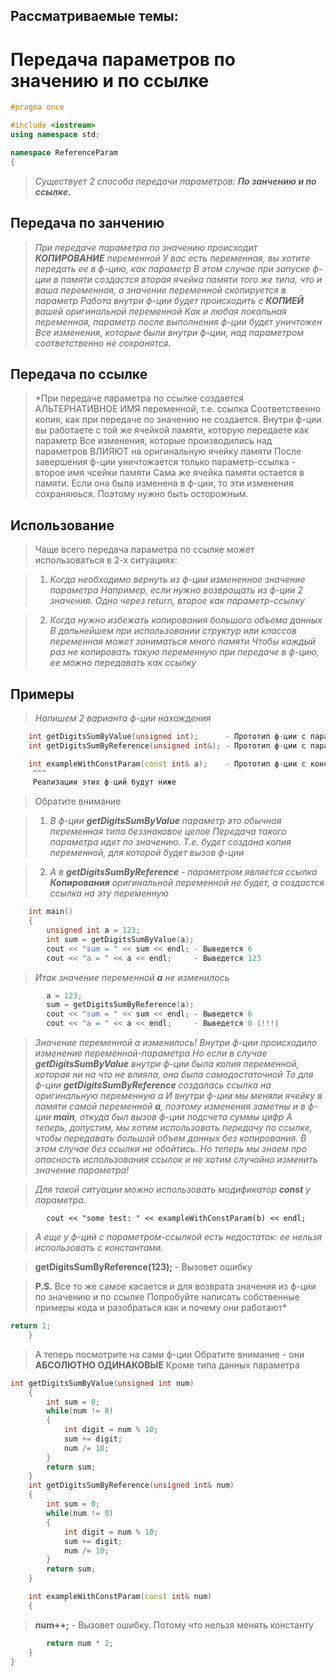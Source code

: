 ##  Рассматриваемые темы:
#   Передача параметров по значению и по ссылке

```c++
#pragma once

#include <iostream>
using namespace std;

namespace ReferenceParam
{
```

> *Существует 2 способа передачи параметров:
   **По занчению и по ссылке.***

##   Передача по занчению 
> *При передаче параметра по значению происходит **КОПИРОВАНИЕ** переменной
  У вас есть переменная, вы хотите передать ее в ф-цию, как параметр
  В этом случае при запуске ф-ции в памяти создастся вторая ячейка памяти
  того же типа, что и ваша переменная, а значение переменной скопируется в параметр
  Работа внутри ф-ции будет происходить с **КОПИЕЙ** вашей оригинальной переменной
  Как и любая локальная переменная, параметр после выполнения ф-ции будет уничтожен
  Все изменения, которые были внутри ф-ции, над параметром соответственно не сохранятся.*

##   Передача по ссылке 
 > *При передаче параметра по ссылке создается АЛЬТЕРНАТИВНОЕ ИМЯ переменной, т.е. ссылка
   Соответственно копия, как при передаче по значению не создается.
   Внутри ф-ции вы работаете с той же ячейкой памяти, которую передаете как параметр
   Все изменения, которые производились над параметров ВЛИЯЮТ на оригинальную ячейку памяти
   После завершения ф-ции уничтожается только параметр-ссылка - второе имя чсейки памяти
   Сама же ячейка памяти остается в памяти. Если она была изменена в ф-ции, то эти изменения
   сохраняюься. Поэтому нужно быть осторожным.

 ##   Использование
  > Чаще всего передача параметра по ссылке может использоваться в 2-х ситуациях:
    
  > 1. *Когда необходимо вернуть из ф-ции измененное значение параметра
    Например, если нужно возвращать из ф-ции 2 значения. Одно через return, второе как параметр-ссылку*
    
  > 2. *Когда нужно избежать копирования большого объема данных
    В дальнейшем при использовании структур или классов переменная может заниматься много памяти
    Чтобы каждый раз не копировать такую переменную при передаче в ф-цию, ее можно передавать как ссылку*

  ##   Примеры

   > *Напишем 2 варианта ф-ции нахождения*
   
```c++
    int getDigitsSumByValue(unsigned int);      - Прототип ф-ции с параметром по значению
    int getDigitsSumByReference(unsigned int&); - Прототип ф-ции с параметром-ссылкой

    int exampleWithConstParam(const int& a);    - Прототип ф-ции с константным параметром ссылкой
     ^^^
     Реализации этих ф-ций будут ниже
```

   > Обратите внимание
     
   > 1. *В ф-ции **getDigitsSumByValue** параметр это обычная переменная типа беззнаковое целое
     Передача такого параметра идет по значению. Т.е. будет создана копия переменной,
     для которой будет вызов ф-ции*
     
   > 2. *А в **getDigitsSumByReference** - параметром является ссылка
     **Копирования** оригинальной переменной не будет, а создастся ссылка на эту переменную*

```c++
    int main()
    {
        unsigned int a = 123;
        int sum = getDigitsSumByValue(a);
        cout << "sum = " << sum << endl; - Выведется 6
        cout << "a = " << a << endl;     - Выведется 123

```
  > *Итак значение переменной **a** не изменилось*

```c++
        a = 123;
        sum = getDigitsSumByReference(a);
        cout << "sum = " << sum << endl; - Выведется 6
        cout << "a = " << a << endl;     - Выведется 0 (!!!)
```

  >    *Значение переменной а изменилось!
       Внутри ф-ции происходило изменение переменной-параметра
       Но если в случае **getDigitsSumByValue** внутри ф-ции была копия переменной,
       которая ни на что не влияла, она была самодостаточной
       То для ф-ции **getDigitsSumByReference** создалась ссылка на оригинальную переменную a
       И внутри ф-ции мы меняли ячейку в памяти самой переменной **a**,
       поэтому изменения заметны и в ф-ции **main**, откуда был вызов ф-ции подсчета суммы цифр
       А теперь, допустим, мы хотим использовать передачу по ссылке, чтобы передавать большой
       объем данных без копирования. В этом случае без ссылки не обойтись. Но теперь мы знаем
       про опасность использования ссылок и не хотим случайно изменить значение параметра!*

   >   *Для такой ситуации можно использовать модификатор **const** у параметра.*
   
```c++int b = 10;
        cout << "some test: " << exampleWithConstParam(b) << endl;
```

   >   *А еще у ф-ций с параметром-ссылкой есть недостаток:
       ее нельзя использовать с константами.*
       
   >   **getDigitsSumByReference(123);** - Вызовет ошибку
       
   >   **P.S.**
       Все то же самое касается и для возврата значения из ф-ции по значению и по ссылке
       Попробуйте написать собственные примеры кода и разобраться как и почему они работают*

```c++
return 1;
    }
```

>   А теперь посмотрите на сами ф-ции
    Обратите внимание - они **АБСОЛЮТНО ОДИНАКОВЫЕ**
    Кроме типа данных параметра
    
```c++
int getDigitsSumByValue(unsigned int num)
    {
        int sum = 0;
        while(num != 0)
        {
            int digit = num % 10;
            sum += digit;
            num /= 10;
        }
        return sum;
    }
    int getDigitsSumByReference(unsigned int& num)
    {
        int sum = 0;
        while(num != 0)
        {
            int digit = num % 10;
            sum += digit;
            num /= 10;
        }
        return sum;
    }

    int exampleWithConstParam(const int& num)
    {
```  
  
 >  **num++;** - Вызовет ошибку. Потому что нельзя менять константу
 
```c++
        return num * 2;
    }
}
```
